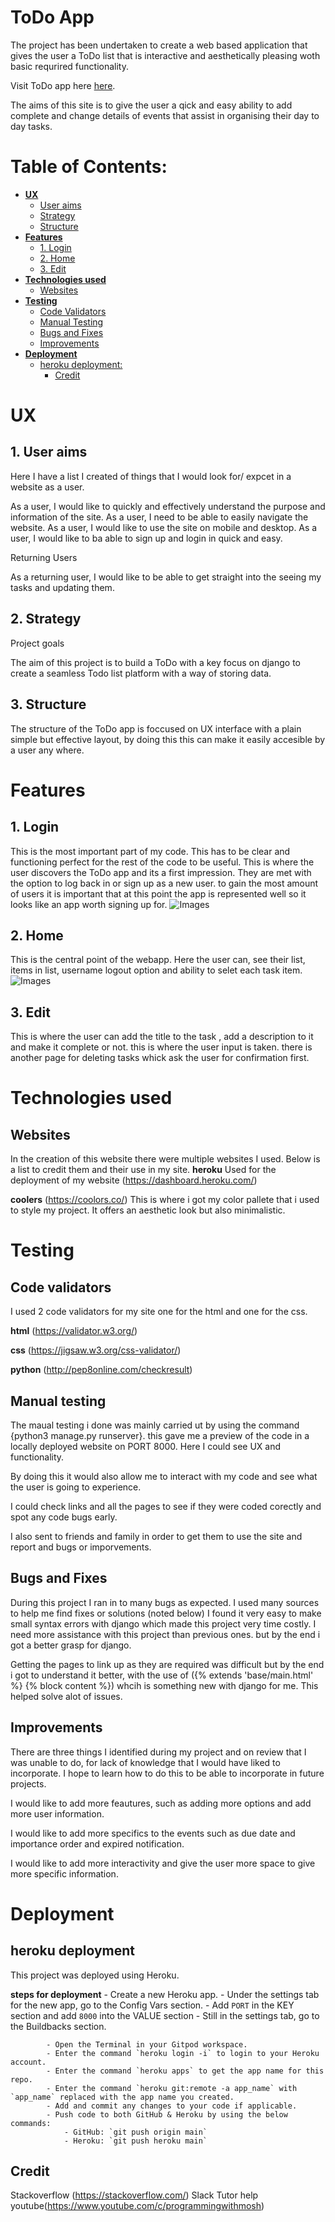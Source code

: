 <h1>ToDo App</h1>

The project has been undertaken to create a web based application that gives the user a ToDo list that is interactive and aesthetically pleasing woth basic requrired functionality.

Visit ToDo app here [here](https://todo-2326-app.herokuapp.com/login/?next=/).

The aims of this site is to give the user a qick and easy ability to add complete and change details of events that assist in organising their day to day tasks.


# Table of Contents:
- [**UX**](#ux)
  * [User aims](#user-aims)
  * [Strategy](#strategy)
  * [Structure](#structure)
- [**Features**](#features)
  * [1. Login](#1-login)
  * [2. Home](#2-home)
  * [3. Edit](#3-edit)
- [**Technologies used**](#technologies-used)
  * [Websites](#websites)
- [**Testing**](#testing)
  * [Code Validators](#code-validators)
  * [Manual Testing](#manual-testing)
  * [Bugs and Fixes](#bugs-and-fixes)
  * [Improvements](#improvements)
- [**Deployment**](#deployment)
  * [heroku deployment:](#heroku-deployment)
    * [Credit](#credit)



# **UX**
## 1. User aims
Here I have a list I created of things  that I would look for/ expcet in a website as a user.

As a user, I would like to quickly and effectively understand the purpose and information of the site.
As a user, I need to be able to easily navigate the website.
As a user, I would like to use the site on mobile and desktop.
As a user, I would like to ba able to sign up and login in quick and easy.

Returning Users

As a returning user, I would like to be able to get straight into the seeing my tasks and updating them.


## 2. Strategy
Project goals

The aim of this project is to build a ToDo with a key focus on django to create a seamless Todo list platform with a way of storing data.


## 3. Structure

The structure of the ToDo app is foccused on UX interface with a plain simple but effective layout, by doing this this can make it easily accesible by a user any where.


# **Features**

## 1. Login
This is the most important part of my code. This has to be clear and functioning perfect for the rest of the code to be useful. This is where the user discovers the ToDo app and its a first impression. They are met with the option to log back in or sign up as a new user. to gain the most amount of users it is important that at this point the app is represented well so it looks like an app worth signing up for.
![Images]()

## 2. Home
This is the central point of the webapp. Here the user can, see their list, items in list, username logout option and ability to selet each task item. 
![Images]()

## 3. Edit
This is where the user can add the title to the task , add a description to it and make it complete or not.
this is where the user input is taken.
there is another page for deleting tasks whick ask the user for confirmation first.


# **Technologies used**
## Websites

In the creation of this website there were multiple websites I used. Below is a list to credit them and their use in my site.
__heroku__
Used for the deployment of my website
(https://dashboard.heroku.com/)


__coolers__
(https://coolors.co/)
This is where i got my color pallete that i used to style my project. It offers an aesthetic look but also minimalistic.

# **Testing**

## Code validators 
I used 2 code validators for my site one for the html and one for the css.

__html__
(https://validator.w3.org/)

__css__
(https://jigsaw.w3.org/css-validator/)

 __python__
 (http://pep8online.com/checkresult)



## Manual testing

The maual testing i done was mainly carried ut by using the command {python3 manage.py runserver}.
this gave me a preview of the code in a locally deployed website on PORT 8000. Here I could see UX and functionality.

By doing this it would also allow me to interact with my code and see what the user is going to experience.

I could check links and all the pages to see if they were coded corectly and spot any code bugs early.

I also sent to friends and family in order to get them to use the site and report and bugs or imporvements.


## Bugs and Fixes

During this project I ran in to many bugs as expected. I used many sources to help me find fixes or solutions (noted below) 
I found it very easy to make small syntax errors with django which made this project very time costly.
I need more assistance with this project than previous ones. but by the end i got a better grasp for django. 

Getting the pages to link up as they are required was difficult but by the end i got to understand it better, with the use of ({% extends 'base/main.html' %}
{% block content %}) whcih is something new with django for me. This helped solve alot of issues.
## Improvements

There are three things I identified during my project and on review that I was unable to do, for lack of knowledge that I would have liked to incorporate. I hope to learn how to do this to be able to incorporate in future projects.

I would like to add more feautures, such as adding more options and add more user information.

I would like to add more specifics to the events such as due date and importance order and expired notification.

I would like to add more interactivity and give the user more space to give more specific information. 


# **Deployment**
## heroku deployment 

This project was deployed using Heroku.

__steps for deployment__
    - Create a new Heroku app.
    - Under the settings tab for the new app, go to the Config Vars section.
    - Add `PORT` in the KEY section and add `8000` into the VALUE section
    - Still in the settings tab, go to the Buildbacks section.
  
            - Open the Terminal in your Gitpod workspace.
            - Enter the command `heroku login -i` to login to your Heroku account.
            - Enter the command `heroku apps` to get the app name for this repo.
            - Enter the command `heroku git:remote -a app_name` with `app_name` replaced with the app name you created.
            - Add and commit any changes to your code if applicable.
            - Push code to both GitHub & Heroku by using the below commands:
                - GitHub: `git push origin main`
                - Heroku: `git push heroku main`

## Credit

Stackoverflow (https://stackoverflow.com/)
Slack
Tutor help
youtube(https://www.youtube.com/c/programmingwithmosh)




